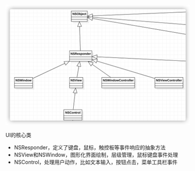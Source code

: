 <img src="./images/0001-UI-Basic.png" alt="0001-UI-Basic" style="zoom:50%;" />

UI的核心类

- NSResponder，定义了键盘，鼠标，触控板等事件响应的抽象方法
- NSView和NSWindow，图形化界面绘制，层级管理，鼠标键盘事件处理
- NSControl，处理用户动作，比如文本输入，按钮点击，菜单工具栏事件

